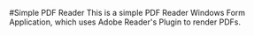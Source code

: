 #Simple PDF Reader
This is a simple PDF Reader Windows Form Application, which uses Adobe Reader's Plugin to render PDFs.
